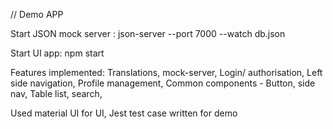 // Demo APP

Start JSON mock server : json-server --port 7000  --watch db.json

Start UI app: npm start

Features implemented:
Translations,
mock-server,
Login/ authorisation,
Left side navigation,
Profile management,
Common components - Button, side nav, Table list, search,

Used material UI for UI,
Jest test case written for demo

